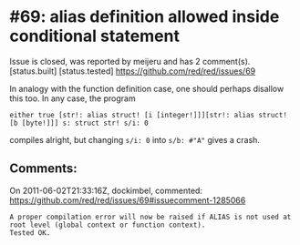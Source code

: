 
#69: alias definition allowed inside conditional statement
================================================================================
Issue is closed, was reported by meijeru and has 2 comment(s).
[status.built] [status.tested]
<https://github.com/red/red/issues/69>

In analogy with the function definition case, one should perhaps disallow this too. In any case, the program

```
either true [str!: alias struct! [i [integer!]]][str!: alias struct! [b [byte!]]] s: struct str! s/i: 0
```

compiles alright, but changing `s/i: 0` into `s/b: #"A"` gives a crash.



Comments:
--------------------------------------------------------------------------------

On 2011-06-02T21:33:16Z, dockimbel, commented:
<https://github.com/red/red/issues/69#issuecomment-1285066>

    A proper compilation error will now be raised if ALIAS is not used at root level (global context or function context).
    Tested OK.

